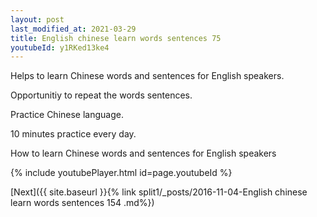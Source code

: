 ```yaml
---
layout: post
last_modified_at: 2021-03-29
title: English chinese learn words sentences 75 
youtubeId: y1RKed13ke4
---
```

 
 
Helps to learn Chinese words and sentences for English speakers.

Opportunitiy to repeat the words sentences. 

Practice Chinese language. 
 
10 minutes practice every day. 
 
How to learn Chinese words and sentences for English speakers 
 
{% include youtubePlayer.html id=page.youtubeId %}
 
 
[Next]({{ site.baseurl }}{% link  split1/_posts/2016-11-04-English chinese learn words sentences 154 .md%})
 
